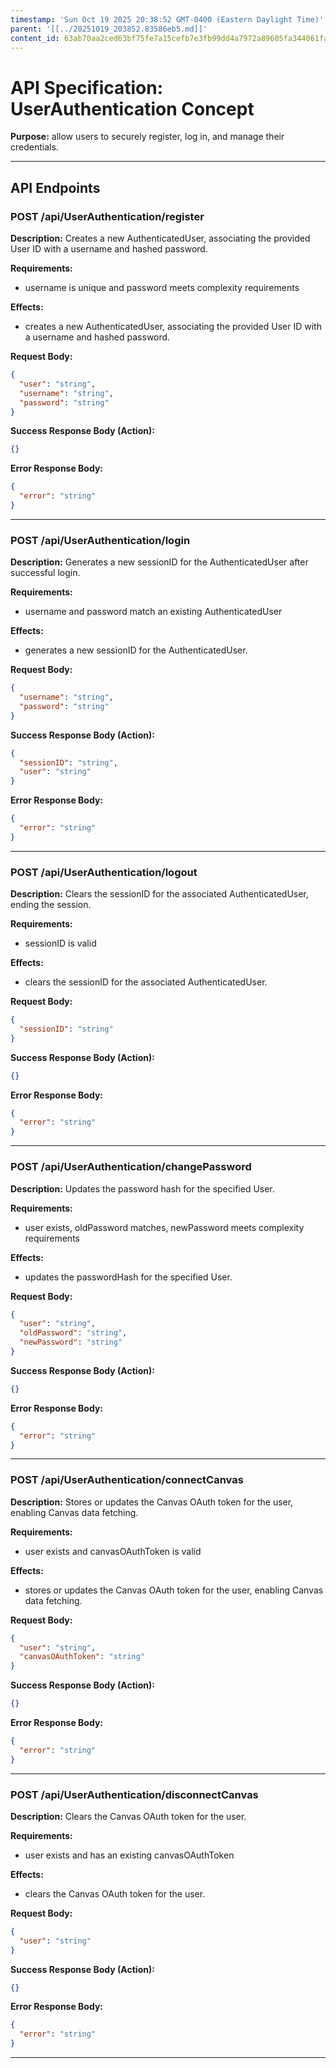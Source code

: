```yaml
---
timestamp: 'Sun Oct 19 2025 20:38:52 GMT-0400 (Eastern Daylight Time)'
parent: '[[../20251019_203852.83586eb5.md]]'
content_id: 63ab70aa2ced63bf75fe7a15cefb7e3fb99dd4a7972a89605fa344061fa4cdad
---
```


# API Specification: UserAuthentication Concept

**Purpose:** allow users to securely register, log in, and manage their credentials.

***

## API Endpoints

### POST /api/UserAuthentication/register

**Description:** Creates a new AuthenticatedUser, associating the provided User ID with a username and hashed password.

**Requirements:**

* username is unique and password meets complexity requirements

**Effects:**

* creates a new AuthenticatedUser, associating the provided User ID with a username and hashed password.

**Request Body:**

```json
{
  "user": "string",
  "username": "string",
  "password": "string"
}
```

**Success Response Body (Action):**

```json
{}
```

**Error Response Body:**

```json
{
  "error": "string"
}
```

***

### POST /api/UserAuthentication/login

**Description:** Generates a new sessionID for the AuthenticatedUser after successful login.

**Requirements:**

* username and password match an existing AuthenticatedUser

**Effects:**

* generates a new sessionID for the AuthenticatedUser.

**Request Body:**

```json
{
  "username": "string",
  "password": "string"
}
```

**Success Response Body (Action):**

```json
{
  "sessionID": "string",
  "user": "string"
}
```

**Error Response Body:**

```json
{
  "error": "string"
}
```

***

### POST /api/UserAuthentication/logout

**Description:** Clears the sessionID for the associated AuthenticatedUser, ending the session.

**Requirements:**

* sessionID is valid

**Effects:**

* clears the sessionID for the associated AuthenticatedUser.

**Request Body:**

```json
{
  "sessionID": "string"
}
```

**Success Response Body (Action):**

```json
{}
```

**Error Response Body:**

```json
{
  "error": "string"
}
```

***

### POST /api/UserAuthentication/changePassword

**Description:** Updates the password hash for the specified User.

**Requirements:**

* user exists, oldPassword matches, newPassword meets complexity requirements

**Effects:**

* updates the passwordHash for the specified User.

**Request Body:**

```json
{
  "user": "string",
  "oldPassword": "string",
  "newPassword": "string"
}
```

**Success Response Body (Action):**

```json
{}
```

**Error Response Body:**

```json
{
  "error": "string"
}
```

***

### POST /api/UserAuthentication/connectCanvas

**Description:** Stores or updates the Canvas OAuth token for the user, enabling Canvas data fetching.

**Requirements:**

* user exists and canvasOAuthToken is valid

**Effects:**

* stores or updates the Canvas OAuth token for the user, enabling Canvas data fetching.

**Request Body:**

```json
{
  "user": "string",
  "canvasOAuthToken": "string"
}
```

**Success Response Body (Action):**

```json
{}
```

**Error Response Body:**

```json
{
  "error": "string"
}
```

***

### POST /api/UserAuthentication/disconnectCanvas

**Description:** Clears the Canvas OAuth token for the user.

**Requirements:**

* user exists and has an existing canvasOAuthToken

**Effects:**

* clears the Canvas OAuth token for the user.

**Request Body:**

```json
{
  "user": "string"
}
```

**Success Response Body (Action):**

```json
{}
```

**Error Response Body:**

```json
{
  "error": "string"
}
```

***
